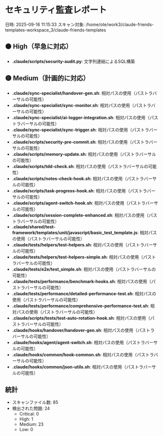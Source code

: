 # セキュリティ監査レポート

日時: 2025-09-16 11:15:33
スキャン対象: /home/ote/work3/claude-friends-templates-workspace_3/claude-friends-templates

## 🟠 High（早急に対応）
- **.claude/scripts/security-audit.py**: 文字列連結によるSQL構築

## 🟡 Medium（計画的に対応）
- **.claude/sync-specialist/handover-gen.sh**: 相対パスの使用（パストラバーサルの可能性）
- **.claude/sync-specialist/sync-monitor.sh**: 相対パスの使用（パストラバーサルの可能性）
- **.claude/sync-specialist/ai-logger-integration.sh**: 相対パスの使用（パストラバーサルの可能性）
- **.claude/sync-specialist/sync-trigger.sh**: 相対パスの使用（パストラバーサルの可能性）
- **.claude/scripts/security-pre-commit.sh**: 相対パスの使用（パストラバーサルの可能性）
- **.claude/scripts/memory-update.sh**: 相対パスの使用（パストラバーサルの可能性）
- **.claude/scripts/tdd-check.sh**: 相対パスの使用（パストラバーサルの可能性）
- **.claude/scripts/notes-check-hook.sh**: 相対パスの使用（パストラバーサルの可能性）
- **.claude/scripts/task-progress-hook.sh**: 相対パスの使用（パストラバーサルの可能性）
- **.claude/scripts/agent-switch-hook.sh**: 相対パスの使用（パストラバーサルの可能性）
- **.claude/scripts/session-complete-enhanced.sh**: 相対パスの使用（パストラバーサルの可能性）
- **.claude/shared/test-framework/templates/unit/javascript/basic_test_template.js**: 相対パスの使用（パストラバーサルの可能性）
- **.claude/tests/helpers/test-helpers.sh**: 相対パスの使用（パストラバーサルの可能性）
- **.claude/tests/helpers/test-helpers-simple.sh**: 相対パスの使用（パストラバーサルの可能性）
- **.claude/tests/e2e/test_simple.sh**: 相対パスの使用（パストラバーサルの可能性）
- **.claude/tests/performance/benchmark-hooks.sh**: 相対パスの使用（パストラバーサルの可能性）
- **.claude/tests/performance/detailed-performance-test.sh**: 相対パスの使用（パストラバーサルの可能性）
- **.claude/tests/performance/comprehensive-performance-test.sh**: 相対パスの使用（パストラバーサルの可能性）
- **.claude/scripts/tests/test-auto-rotation-hook.sh**: 相対パスの使用（パストラバーサルの可能性）
- **.claude/hooks/handover/handover-gen.sh**: 相対パスの使用（パストラバーサルの可能性）
- **.claude/hooks/agent/agent-switch.sh**: 相対パスの使用（パストラバーサルの可能性）
- **.claude/hooks/common/hook-common.sh**: 相対パスの使用（パストラバーサルの可能性）
- **.claude/hooks/common/json-utils.sh**: 相対パスの使用（パストラバーサルの可能性）

## 統計
- スキャンファイル数: 85
- 検出された問題: 24
  - Critical: 0
  - High: 1
  - Medium: 23
  - Low: 0